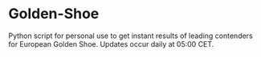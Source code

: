 # Golden-Shoe
Python script for personal use to get instant results of leading contenders for European Golden Shoe.
Updates occur daily at 05:00 CET.
